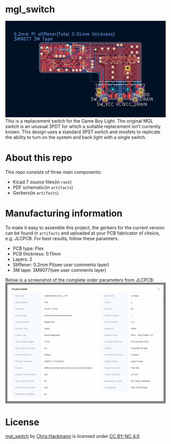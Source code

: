 # mgl_switch
![PCB layout](pcbLayout.png)
This is a replacement switch for the Game Boy Light. The original MGL switch is an unusual 3PDT for which a suitable replacement isn't currently known. This design uses a standard 3PST switch and mosfets to replicate the ability to turn on the system and back light with a single switch.

# About this repo
This repo consists of three main components:
- Kicad 7 source files(in `root`)
- PDF schematic(in `artifacts`)
- Gerbers(in `artifacts`)

# Manufacturing information
To make it easy to assemble this project, the gerbers for the current version can be found in `artifacts` and uploaded at your PCB fabricator of choice, e.g. JLCPCB. For best results, follow these paramters:
- PCB type: Flex
- PCB thickness: 0.11mm
- Layers: 2
- Stiffener: 0.2mm PI(see user comments layer)
- 3M tape: 3M9077(see user comments layer)

Below is a screenshot of the complete order parameters from JLCPCB:
![JLCPCB ordering parameters](jlcParams.png)

# License
<p xmlns:cc="http://creativecommons.org/ns#" xmlns:dct="http://purl.org/dc/terms/"><a property="dct:title" rel="cc:attributionURL" href="https://github.com/leggomyfroggo/mgl_switch">mgl_switch</a> by <a rel="cc:attributionURL dct:creator" property="cc:attributionName" href="https://github.com/leggomyfroggo">Chris Hackmann</a> is licensed under <a href="https://creativecommons.org/licenses/by-nc/4.0/?ref=chooser-v1" target="_blank" rel="license noopener noreferrer" style="display:inline-block;">CC BY-NC 4.0<img style="height:22px!important;margin-left:3px;vertical-align:text-bottom;" src="https://mirrors.creativecommons.org/presskit/icons/cc.svg?ref=chooser-v1" alt=""><img style="height:22px!important;margin-left:3px;vertical-align:text-bottom;" src="https://mirrors.creativecommons.org/presskit/icons/by.svg?ref=chooser-v1" alt=""><img style="height:22px!important;margin-left:3px;vertical-align:text-bottom;" src="https://mirrors.creativecommons.org/presskit/icons/nc.svg?ref=chooser-v1" alt=""></a></p>
